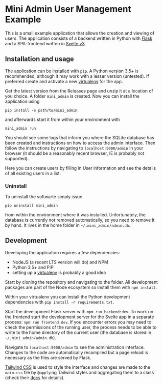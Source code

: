 # Mini Admin User Management Example

This is a small example application that allows the creation and viewing of users. The application consists of a backend written in Python with [Flask](https://palletsprojects.com/p/flask/) and a SPA-frontend written in [Svelte v3](https://svelte.dev). 

## Installation and usage

The application can be installed with `pip`. A Python version 3.5+ is recommended, although it may work with a lesser version (untested). If preferred create and activate a new [virtualenv](https://virtualenv.pypa.io/en/stable/) for the app.

Get the latest version from the Releases page and unzip it at a location of you choice. A folder `mini_admin` is created. Now you can install the application using

```
pip install -e path/to/mini_admin
```

and afterwards start it from within your environment with

```
mini_admin run
```

You should see some logs that inform  you where the SQLite database has been created and instructions on how to access the admin interface. Then follow the instructions by navigating to `localhost:5000/admin` in your browser (it should be a reasonably recent browser, IE is probably not supported).

Here you can create users by filling in User information and see the details of all existing users in a list. 

### Uninstall

To uninstall the softwarte simply issue 

```
pip uninstall mini_admin
```

from within the environment where it was installed. Unfortunately, the database is currently not removed automatically, so you need to remove it by hand. It lives in the home folder in `~/.mini_admin/admin.db`.



## Development

Developing the application requires a few dependencies:

- NodeJS (a recent LTS version will do) and NPM
- Python 3.5+ and PIP
- setting up a [virtualenv](https://virtualenv.pypa.io/en/stable/) is probably a good idea

Start by cloning the repository and navigating to the folder. All development packages are part of the Node ecosystem so install them with `npm install`.

Within your virtualenv you can install the Python development dependencies with `pip install -r requirements.txt`.

Start the development Flask server with `npm run backend:dev`. To work on the frontend start the development server for the Svelte app in a separate process: `npm run frontend:dev`. If you encounter errors you may need to check the permissions of the running user, the process needs to be able to write to the home directory of the current user (the database is stored in `~/.mini_admin/admin.db`).
 
Navigate to `localhost:5000/admin` to see the administration interface. Changes to the code are automatically recompiled but a page reload is necessary as the files are served by Flask.

[Tailwind CSS](https://tailwindcss.com) is used to style the interface and changes are made to the `main.css` file by `@apply`ing Tailwind styles and aggregating them to a class (check their [docs](https://tailwindcss.com/docs/extracting-components) for details).